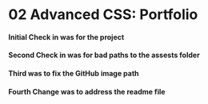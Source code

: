 # 02 Advanced CSS: Portfolio

#### Initial Check in was for the project

#### Second Check in was for bad paths to the assests folder

#### Third was to fix the GitHub image path

#### Fourth Change was to address the readme file
